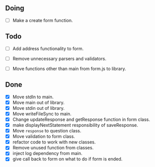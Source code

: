 ## Doing

- [ ] Make a create form function.

## Todo

- [ ] Add address functionality to form.
- [ ] Remove unnecessary parsers and validators. 
- [ ] Move functions other than main from form.js to library.


## Done

- [x] Move stdIn to main.
- [x] Move main out of library.
- [x] Move stdin out of library.
- [x] Move writeFileSync to main.
- [x] Change updateResponse and getResponse function in form class.
- [x] make displayNextStatement responsibility of saveResponse.
- [x] Move `response` to question class.
- [x] Move validation to form class.
- [x] refactor code to work with new classes.
- [x] Remove unused function from classes.
- [x] inject log dependency from main.
- [x] give call back to form on what to do if form is ended.

